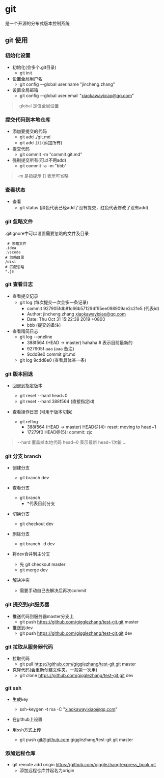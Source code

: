 # git

是一个开源的分布式版本控制系统

## git 使用

### 初始化设置

- 初始化(会多个.git目录)
  - git init
- 设置全局用户名
  - git config --global user.name "jincheng.zhang"
- 设置全局邮箱
  - git config --global user.email "xiaokawayixiao@qq.com"

> -global 是值全局设置

### 提交代码到本地仓库

- 添加要提交的代码
  - git add ./git.md
  - git add .[/]  (添加所有)
- 提交代码
  - git commit -m "commit git.md"  
- 强制提交所有(可以不用add)
  - git commit -a -m "bbb"

> -m 是指提示  [] 表示可省略

### 查看状态

- 查看
  - git status (绿色代表已经add了没有提交，红色代表修改了没有add)

### git 忽略文件

.gitignore中可以设置需要忽略的文件及目录

```.gitignore
 # 忽略文件
.idea
.vscode
# 忽略目录
/dist
# 匹配忽略
*.js
```

### git 查看日志

- 查看提交记录
  - git log (每次提交一次会多一条记录)
    - commit 927905fdb81c66b571294f95ee098909ae2c21e5 (代表id)
    - Author: jincheng.zhang <xiaokawayixiao@qq.com>
    - Date:   Thu Oct 31 15:22:39 2019 +0800
    - bbb (提交的备注)
- 查看精简日志
  - git log --oneline
    - 388f564 (HEAD -> master) hahaha   # 表示目前最新的
    - 927905f aaa  (aaa 备注)
    - 9cdd8e0 commit git.md
  - git log 9cdd8e0 (查看具体某一条)

### git 版本回退

- 回退到指定版本
  - git reset --hard head~0
  - git reset --hard 388f564  (直接指定id)

- 查看操作日志 (可用于版本切换)
  - git reflog
    - 388f564 (HEAD -> master) HEAD@{4}: reset: moving to head~1
    - 17279f0 HEAD@{5}: commit: zjc

> --hard 覆盖掉本地代码  head~0 表示最新 head~1次新 ...

### git 分支 branch

- 创建分支
  - git branch dev
- 查看分支
  - git branch
    - *代表目前分支
- 切换分支
  - git checkout dev
- 删除分支
  - git branch -d dev

- 将dev合并到主分支
  - 先 git checkout master
  - git merge dev

- 解决冲突
  - 需要手动自己去解决后再次commit

### git 提交到git服务器

- 推送代码到服务器master分支上
  - git push https://github.com/gigglezhang/test-git.git master
- 推送到dev
  - git push https://github.com/gigglezhang/test-git.git dev


### git 拉取从服务器代码
- 拉取代码
  - git pull https://github.com/gigglezhang/test-git.git master
- 克隆代码(会重新创建文件夹，一般第一次用)
  - git clone https://github.com/gigglezhang/test-git.git dev


### git ssh 
- 生成key
  - ssh-keygen -t rsa -C "xiaokawayixiao@qq.com"
- 在github上设置

- 用ssh方式上传
  - git push git@github.com:gigglezhang/test-git.git master

### 添加远程仓库
- git remote add origin https://github.com/gigglezhang/express_book.git
  - 添加远程仓库并起名为origin
